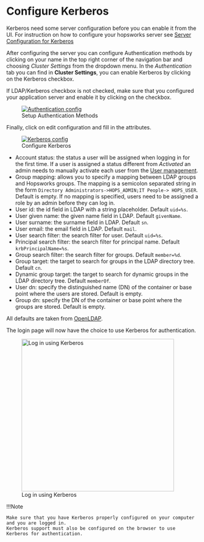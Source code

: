 # Configure Kerberos

Kerberos need some server configuration before you can enable it from the UI. For instruction on how to 
configure your hopsworks server see 
[Server Configuration for Kerberos](./configure-server.md#server-configuration-for-kerberos) 

After configuring the server you can configure Authentication methods by clicking on your name in the top right
corner of the navigation bar and choosing *Cluster Settings* from the dropdown menu.
In the _Authentication_ tab you can find in **Cluster Settings**, you can enable Kerberos by clicking on the Kerberos checkbox.

If LDAP/Kerberos checkbox is not checked, make sure that you configured your application server and enable it by
clicking on the checkbox.

<figure>
  <a  href="../../../assets/images/admin/ldap/auth-config-krb.png">
    <img src="../../../assets/images/admin/ldap/auth-config-krb.png" alt="Authentication config" />
  </a>
  <figcaption>Setup Authentication Methods</figcaption>
</figure>

Finally, click on edit configuration and fill in the attributes.

<figure>
  <a  href="../../../assets/images/admin/ldap/configure-krb.png">
    <img src="../../../assets/images/admin/ldap/configure-krb.png" alt="Kerberos config" />
  </a>
  <figcaption>Configure Kerberos</figcaption>
</figure>

- Account status: the status a user will be assigned when logging in for the first time. If a user is assigned a status
  different from _Activated_ an admin needs to manually activate each user from the [User management](../user.md).
- Group mapping: allows you to specify a mapping between LDAP groups and Hopsworks groups. The mapping is a
  semicolon separated string in the form ```Directory Administrators->HOPS_ADMIN;IT People-> HOPS_USER```. Default 
  is empty. If no mapping is specified, users need to be assigned a role by an admin before they can log in.
- User id: the id field in LDAP with a string placeholder. Default ```uid=%s```.
- User given name: the given name field in LDAP. Default ```givenName```.
- User surname: the surname field in LDAP. Default ```sn```.
- User email: the email field in LDAP. Default ```mail```.
- User search filter: the search filter for user. Default ```uid=%s```.
- Principal search filter: the search filter for principal name. Default ```krbPrincipalName=%s```.
- Group search filter: the search filter for groups. Default ```member=%d```.
- Group target: the target to search for groups in the LDAP directory tree. Default ```cn```.
- Dynamic group target: the target to search for dynamic groups in the LDAP directory tree. Default ```memberOf```.
- User dn: specify the distinguished name (DN) of the container or base point where the users are stored. Default is
  empty.
- Group dn: specify the DN of the container or base point where the groups are stored. Default is empty.

All defaults are taken from [OpenLDAP](https://www.openldap.org/).

The login page will now have the choice to use Kerberos for authentication.
<figure>
  <a  href="../../../assets/images/admin/ldap/login-using-krb.png">
    <img width="400px" src="../../../assets/images/admin/ldap/login-using-krb.png" alt="Log in using Kerberos" />
  </a>
  <figcaption>Log in using Kerberos</figcaption>
</figure>

!!!Note

    Make sure that you have Kerberos properly configured on your computer and you are logged in.
    Kerberos support must also be configured on the browser to use Kerberos for authentication.